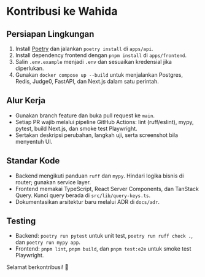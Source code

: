 # Kontribusi ke Wahida

## Persiapan Lingkungan

1. Install [Poetry](https://python-poetry.org/) dan jalankan `poetry install` di `apps/api`.
2. Install dependency frontend dengan `pnpm install` di `apps/frontend`.
3. Salin `.env.example` menjadi `.env` dan sesuaikan kredensial jika diperlukan.
4. Gunakan `docker compose up --build` untuk menjalankan Postgres, Redis, Judge0, FastAPI, dan Next.js dalam satu perintah.

## Alur Kerja

- Gunakan branch feature dan buka pull request ke `main`.
- Setiap PR wajib melalui pipeline GitHub Actions: lint (ruff/eslint), mypy, pytest, build Next.js, dan smoke test Playwright.
- Sertakan deskripsi perubahan, langkah uji, serta screenshot bila menyentuh UI.

## Standar Kode

- Backend mengikuti panduan `ruff` dan `mypy`. Hindari logika bisnis di router; gunakan service layer.
- Frontend memakai TypeScript, React Server Components, dan TanStack Query. Kunci query berada di `src/lib/query-keys.ts`.
- Dokumentasikan arsitektur baru melalui ADR di `docs/adr`.

## Testing

- Backend: `poetry run pytest` untuk unit test, `poetry run ruff check .`, dan `poetry run mypy app`.
- Frontend: `pnpm lint`, `pnpm build`, dan `pnpm test:e2e` untuk smoke test Playwright.

Selamat berkontribusi! 🎉
